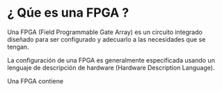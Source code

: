 # ¿ Qúe es una FPGA ?

Una FPGA (Field Programmable Gate Array) es un circuito integrado
diseñado para ser configurado y adecuarlo a las necesidades que se
tengan.

La configuración de una FPGA es generalmente especificada usando un
lenguaje de descripción de hardware (Hardware Description Language).

Una FPGA contiene 
